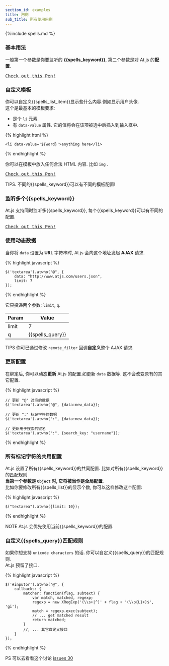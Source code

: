 ```yaml
---
section_id: examples
title: 用例
sub_title: 所有使用用例
---
```

{%include spells.md %}


### 基本用法

一般第一个参数是你要监听的 **{{spells_keyword}}**, 第二个参数是对 At.js 的**配置**.  

<pre class="codepen" data-height="300" data-type="result" data-href="Lzfkb" data-user="ichord" data-safe="true"><code></code><a href="http://codepen.io/ichord/pen/Lzfkb">Check out this Pen!</a></pre>



### 自定义模板

你可以自定义{{spells_list_item}}显示些什么内容.例如显示用户头像.  
这个是最基本的模板要求:

* 是个 `li` 元素.
* 有 `data-value` 属性. 它的值将会在该项被选中后插入到输入框中.

{% highlight html %}

    <li data-value='${word}'>anything here</li>

{% endhighlight %}

你可以在模板中放入任何合法 HTML 内容. 比如 `img` .

<pre class="codepen" data-height="300" data-type="result" data-href="wIvHJ" data-user="ichord" data-safe="true"><code></code><a href="http://codepen.io/ichord/pen/wIvHJ">Check out this Pen!</a></pre>

<span class="label label-info">TIPS.</span> 不同的{{spells_keyword}}可以有不同的模板配置!



### 监听多个{{spells_keyword}}

At.js 支持同时监听多{{spells_keyword}}, 每个{{spells_keyword}}可以有不同的配置.

<pre class="codepen" data-height="300" data-type="result" data-href="DrLcx" data-user="ichord" data-safe="true"><code></code><a href="http://codepen.io/ichord/pen/DrLcx">Check out this Pen!</a></pre>



### 使用动态数据

当你将 `data` 设置为 **URL** 字符串时, At.js 会向这个地址发起 **AJAX** 请求.  

{% highlight javascript %}

    $('textarea').atwho("@", {
        data: "http://www.atjs.com/users.json", 
        limit: 7
    });

{% endhighlight %}

它只投递两个参数: `limit`, `q`.

<table class="table table-bordered table-striped" style="width: auto;">
    <thead>
        <tr>
            <th>Param</th>
            <th>Value</th>
        </tr>
    </thead>
    <tbody>
        <tr>
            <td>limit</td>
            <td>7</td>
        </tr>
        <tr>
            <td>q</td>
            <td>{{spells_query}}</td>
        </tr>
    </tbody>
</table>

<span class="label label-info">TIPS</span> 你可已通过修改 `remote_filter` 回调**自定义**整个 AJAX 请求.




### 更新配置

在绑定后, 你可以动态**更新** At.js 的配置.如更新 `data` 数据等. 这不会改变原有的其它配置.

{% highlight javascript %}

    // 更新 "@" 对应的数据
    $('textarea').atwho("@", {data:new_data});

    // 更新 ":" 标记字符的数据
    $('textarea').atwho(":", {data:new_data});

    // 更新用于搜索的键名
    $('textarea').atwho(":", {search_key: "username"});

{% endhighlight %}

### 所有标记字符的共用配置

At.js 设置了所有{{spells_keyword}}的共同配置. 比如对所有{{spells_keyword}}的匹配规则.  
**当第一个参数是 `Object` 时, 它将被当作是全局配置**.  
比如你要修改所有{{spells_list}}的显示个数, 你可以这样修改这个配置:

{% highlight javascript %}

    $("textarea").atwho({limit: 10});

{% endhighlight %}

<span class="label label-warning">NOTE</span> At.js 会优先使用当前{{spells_keyword}}的配置.  


### 自定义{{spells_query}}匹配规则

如果你想支持 `unicode characters` 的话. 你可以自定义{{spells_query}}的匹配规则.  
At.js 预留了接口.  

{% highlight javascript %}

    $('#inputor').atwho("@", {
        callbacks: {
            matcher: function(flag, subtext) {
                var match, matched, regexp;
                regexp = new XRegExp('(\\s+|^)' + flag + '(\\p{L}+)$', 'gi');
                match = regexp.exec(subtext);
                // ... get matched result
                return matched;
            }
            //, ... 其它自定义接口
        }
    });

{% endhighlight %}

<span class="label label-info">PS</span> 可以去看看这个讨论 [issues 30](https://github.com/ichord/At.js/issues/30)
